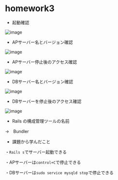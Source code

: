 # homework3

- 起動確認

![image](/.c9/RaiseTech/231930717-71756ca9-ed6a-45c5-bdc7-0a0da1a85086.png)

- APサーバー名とバージョン確認

![image](/.c9/RaiseTech/231930874-6a01c581-9980-4c2f-b0bd-462008ccdb8d.png)

- APサーバー停止後のアクセス確認

![image](/.c9/RaiseTech/231931180-71a668d1-dc7c-4797-af63-109653d3e3a0.png)

- DBサーバー名とバージョン確認

![image](/.c9/RaiseTech/231931367-37a439df-435c-47e7-924d-a24177a556ac.png)

- DBサーバーを停止後のアクセス確認

![image](/.c9/RaiseTech/231931546-aab03edc-1d76-4a24-80ba-53e2d88566f7.png)

- Rails の構成管理ツールの名前

→　Bundler

- 課題から学んだこと

・`Rails s`でサーバー起動できる

・APサーバーは`control+C`で停止できる

・DBサーバーは`sudo service mysqld stop`で停止できる

